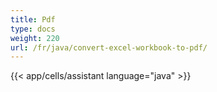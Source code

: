 ```yaml
---
title: Pdf
type: docs
weight: 220
url: /fr/java/convert-excel-workbook-to-pdf/
---
```


{{< app/cells/assistant language="java" >}}
